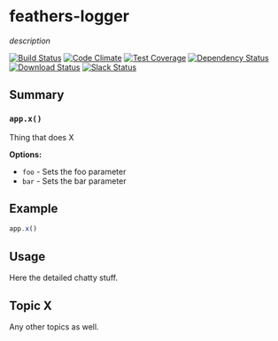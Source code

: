 # feathers-logger
*description*

[![Build Status](https://travis-ci.org/feathersjs/feathers-logger.png?branch=master)](https://travis-ci.org/feathersjs/feathers-logger)
[![Code Climate](https://codeclimate.com/github/feathersjs/feathers-logger/badges/gpa.svg)](https://codeclimate.com/github/feathersjs/feathers-logger)
[![Test Coverage](https://codeclimate.com/github/feathersjs/feathers-logger/badges/coverage.svg)](https://codeclimate.com/github/feathersjs/feathers-logger/coverage)
[![Dependency Status](https://img.shields.io/david/feathersjs/feathers-logger.svg?style=flat-square)](https://david-dm.org/feathersjs/feathers-logger)
[![Download Status](https://img.shields.io/npm/dm/feathers-logger.svg?style=flat-square)](https://www.npmjs.com/package/feathers-logger)
[![Slack Status](http://slack.feathersjs.com/badge.svg)](http://slack.feathersjs.com)


## Summary

### `app.x()`

Thing that does X

__Options:__

- `foo` - Sets the foo parameter
- `bar` - Sets the bar parameter

## Example

```js
app.x()
```

## Usage

Here the detailed chatty stuff.

## Topic X

Any other topics as well.